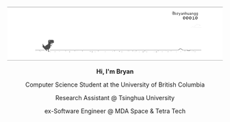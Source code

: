 <p align="center">
  <img src="https://github.com/bryanhuangg/bryanhuangg/blob/main/Top%20Banner.gif" width="750" title="preview"/>
</p>

<p align="center"> <strong>Hi, I'm Bryan </strong> </p>
<p align="center"> Computer Science Student at the University of British Columbia </p>
<p align="center"> Research Assistant @ Tsinghua University <p>
<p align="center"> ex-Software Engineer @ MDA Space & Tetra Tech <p>
